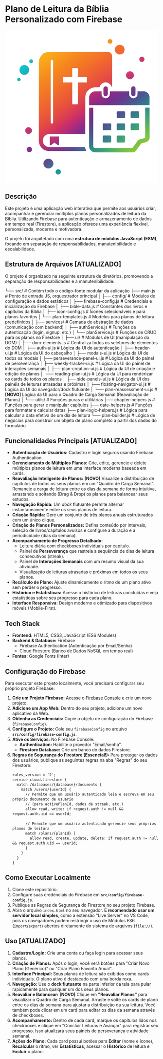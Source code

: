 # Plano de Leitura da Bíblia Personalizado com Firebase

![Logotipo do Plano de Leitura](logo.png)

## Descrição

Este projeto é uma aplicação web interativa que permite aos usuários criar, acompanhar e gerenciar múltiplos planos personalizados de leitura da Bíblia. Utilizando Firebase para autenticação e armazenamento de dados em tempo real (Firestore), a aplicação oferece uma experiência flexível, personalizada, moderna e motivadora.

O projeto foi arquitetado com uma **estrutura de módulos JavaScript (ESM)**, focando em separação de responsabilidades, manutenibilidade e escalabilidade.

## Estrutura de Arquivos [ATUALIZADO]

O projeto é organizado na seguinte estrutura de diretórios, promovendo a separação de responsabilidades e a manutenibilidade:

└── src/ # Contém todo o código-fonte modular da aplicação
    ├── main.js # Ponto de entrada JS, orquestrador principal
    │
    ├── config/ # Módulos de configuração e dados estáticos
    │   ├── firebase-config.js # Credenciais e inicialização do Firebase
    │   ├── bible-data.js # Constantes dos livros e capítulos da Bíblia
    │   ├── icon-config.js # Ícones selecionáveis e para planos favoritos
    │   └── plan-templates.js # Modelos para planos de leitura predefinidos
    │
    ├── services/ # Camada de abstração de dados (comunicação com backend)
    │   ├── authService.js # Funções de autenticação (login, signup, etc.)
    │   └── planService.js # Funções de CRUD para os planos no Firestore
    │
    ├── ui/ # Módulos de UI (manipulação do DOM)
    │   ├── dom-elements.js # Centraliza todos os seletores de elementos do DOM
    │   ├── auth-ui.js # Lógica da UI de autenticação
    │   ├── header-ui.js # Lógica da UI do cabeçalho
    │   ├── modals-ui.js # Lógica da UI de todos os modais
    │   ├── perseverance-panel-ui.js # Lógica da UI do painel de perseverança
    │   ├── weekly-tracker-ui.js # Lógica da UI do painel de interações semanais
    │   ├── plan-creation-ui.js # Lógica da UI de criação e edição de planos
    │   ├── reading-plan-ui.js # Lógica da UI para renderizar os cards de todos os planos
    │   ├── side-panels-ui.js # Lógica da UI dos painéis de leituras atrasadas e próximas
    │   ├── floating-navigator-ui.js # Lógica da UI do navegador/dock flutuante
    │   └── plan-reassessment-ui.js # **[NOVO]** Lógica da UI para o Quadro de Carga Semanal (Reavaliação de Planos)
    │
    └── utils/ # Funções puras e utilitárias
        ├── chapter-helpers.js # Funções para gerar e manipular capítulos
        ├── date-helpers.js # Funções para formatar e calcular datas
        ├── plan-logic-helpers.js # Lógica para calcular a data efetiva de um dia de leitura
        └── plan-builder.js # Lógica de negócios para construir um objeto de plano completo a partir dos dados do formulário

## Funcionalidades Principais [ATUALIZADO]

*   **Autenticação de Usuários:** Cadastro e login seguros usando Firebase Authentication.
*   **Gerenciamento de Múltiplos Planos:** Crie, edite, gerencie e delete múltiplos planos de leitura em uma interface moderna baseada em cards.
*   **Reavaliação Inteligente de Planos:** **[NOVO]** Visualize a distribuição de capítulos de todos os seus planos em um "Quadro de Carga Semanal". Remaneje a carga de leitura entre os dias da semana de forma intuitiva, arrastando e soltando (Drag & Drop) os planos para balancear seus estudos.
*   **Navegação Rápida:** Um *dock* flutuante permite alternar instantaneamente entre os seus planos de leitura.
*   **Criação Rápida:** Gere um conjunto de três planos anuais estruturados com um único clique.
*   **Criação de Planos Personalizados:** Defina conteúdo por intervalo, seleção de livros/capítulos avulsos e configure a duração e a periodicidade (dias da semana).
*   **Acompanhamento de Progresso Detalhado:**
    *   Leitura diária com checkboxes individuais por capítulo.
    *   Painel de **Perseverança** que rastreia a sequência de dias de leitura consecutivos (streak).
    *   Painel de **Interações Semanais** com um resumo visual da sua atividade.
    *   Visualização de leituras atrasadas e próximas em todos os seus planos.
*   **Recálculo de Plano:** Ajuste dinamicamente o ritmo de um plano ativo sem perder o progresso.
*   **Histórico e Estatísticas:** Acesse o histórico de leituras concluídas e veja estatísticas sobre seu progresso para cada plano.
*   **Interface Responsiva:** Design moderno e otimizado para dispositivos móveis (Mobile-First).

## Tech Stack

*   **Frontend:** HTML5, CSS3, JavaScript (ES6 Modules)
*   **Backend & Database:** Firebase
    *   Firebase Authentication (Autenticação por Email/Senha)
    *   Cloud Firestore (Banco de Dados NoSQL em tempo real)
*   **Fontes:** Google Fonts (Inter)

## Configuração do Firebase

Para executar este projeto localmente, você precisará configurar seu próprio projeto Firebase:

1.  **Crie um Projeto Firebase:** Acesse o [Firebase Console](https://console.firebase.google.com/) e crie um novo projeto.
2.  **Adicione um App Web:** Dentro do seu projeto, adicione um novo aplicativo da Web.
3.  **Obtenha as Credenciais:** Copie o objeto de configuração do Firebase (`firebaseConfig`).
4.  **Configure o Projeto:** Cole seu `firebaseConfig` no arquivo **`src/config/firebase-config.js`**.
5.  **Ative os Serviços:** No Firebase Console:
    *   **Authentication:** Habilite o provedor "Email/senha".
    *   **Firestore Database:** Crie um banco de dados Firestore.
6.  **Regras de Segurança do Firestore (Essencial!):** Para proteger os dados dos usuários, publique as seguintes regras na aba "Regras" do seu Firestore:
    ```firestore-rules
    rules_version = '2';
    service cloud.firestore {
      match /databases/{database}/documents {
        match /users/{userId} {
          // Permite que um usuário autenticado leia e escreva em seu próprio documento de usuário
          // (para activePlanId, dados de streak, etc.)
          allow read, write: if request.auth != null && request.auth.uid == userId;

          // Permite que um usuário autenticado gerencie seus próprios planos de leitura
          match /plans/{planId} {
            allow read, create, update, delete: if request.auth != null && request.auth.uid == userId;
          }
        }
      }
    }
    ```

## Como Executar Localmente

1.  Clone este repositório.
2.  Configure suas credenciais do Firebase em **`src/config/firebase-config.js`**.
3.  Publique as Regras de Segurança do Firestore no seu projeto Firebase.
4.  Abra o arquivo `index.html` no seu navegador. **É recomendado usar um servidor local simples**, como a extensão "Live Server" no VS Code, pois os navegadores podem restringir o uso de Módulos ES6 (`import`/`export`) abertos diretamente do sistema de arquivos (`file://`).

## Uso [ATUALIZADO]

1.  **Cadastro/Login:** Crie uma conta ou faça login para acessar seus planos.
2.  **Criação de Planos:** Após o login, você verá botões para "Criar Novo Plano (Genérico)" ou "Criar Plano Favorito Anual".
3.  **Interface Principal:** Seus planos de leitura são exibidos como cards individuais. O plano ativo é destacado com uma borda roxa.
4.  **Navegação:** Use o **dock flutuante** na parte inferior da tela para pular rapidamente para qualquer um dos seus planos.
5.  **Reavaliar e Balancear:** **[NOVO]** Clique em **"Reavaliar Planos"** para visualizar o Quadro de Carga Semanal. Arraste e solte os cards de plano entre os dias da semana para ajustar a distribuição da sua leitura. Você também pode clicar em um card para editar os dias da semana através de checkboxes.
6.  **Acompanhamento:** Dentro de cada card, marque os capítulos lidos nos checkboxes e clique em "Concluir Leituras e Avançar" para registrar seu progresso. Isso atualizará seus painéis de perseverança e atividade semanal.
7.  **Ações do Plano:** Cada card possui botões para **Editar** (nome e ícone), **Recalcular** o ritmo, ver **Estatísticas**, acessar o **Histórico** de leitura e **Excluir** o plano.
